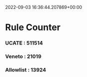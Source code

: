 2022-09-03 16:36:44.207869+00:00
# Rule Counter 
 ### UCATE : 511514

 ### Veneto : 21019

 ### Allowlist : 13924